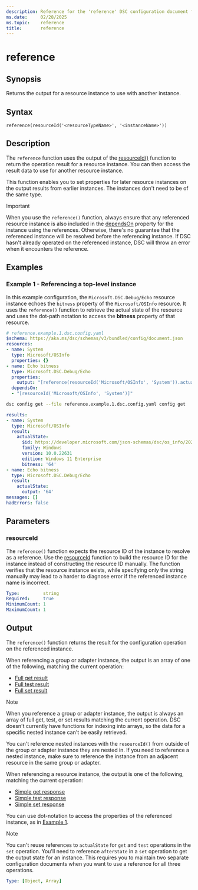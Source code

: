 ```yaml
---
description: Reference for the 'reference' DSC configuration document function
ms.date:     02/28/2025
ms.topic:    reference
title:       reference
---
```


# reference

## Synopsis

Returns the output for a resource instance to use with another instance.

## Syntax

```Syntax
reference(resourceId('<resourceTypeName>', '<instanceName>'))
```

## Description

The `reference` function uses the output of the [resourceId()][01] function to return the operation
result for a resource instance. You can then access the result data to use for another resource
instance.

This function enables you to set properties for later resource instances on the output results from
earlier instances. The instances don't need to be of the same type.

> [!IMPORTANT]
> When you use the `reference()` function, always ensure that any referenced resource instance is
> also included in the [dependsOn][02] property for the instance using the references. Otherwise,
> there's no guarantee that the referenced instance will be resolved before the referencing
> instance. If DSC hasn't already operated on the referenced instance, DSC will throw an error when
> it encounters the reference.

## Examples

### Example 1 - Referencing a top-level instance

In this example configuration, the `Microsoft.DSC.Debug/Echo` resource instance echoes the `bitness` property of
the `Microsoft/OSInfo` resource. It uses the `reference()` function to retrieve the actual state of
the resource and uses the dot-path notation to access the **bitness** property of that resource.

```yaml
# reference.example.1.dsc.config.yaml
$schema: https://aka.ms/dsc/schemas/v3/bundled/config/document.json
resources:
- name: System
  type: Microsoft/OSInfo
  properties: {}
- name: Echo bitness
  type: Microsoft.DSC.Debug/Echo
  properties:
    output: "[reference(resourceId('Microsoft/OSInfo', 'System')).actualState.bitness]"
  dependsOn:
  - "[resourceId('Microsoft/OSInfo', 'System')]"
```

```bash
dsc config get --file reference.example.1.dsc.config.yaml config get
```

```yaml
results:
- name: System
  type: Microsoft/OSInfo
  result:
    actualState:
      $id: https://developer.microsoft.com/json-schemas/dsc/os_info/20230303/Microsoft.Dsc.OS_Info.schema.json
      family: Windows
      version: 10.0.22631
      edition: Windows 11 Enterprise
      bitness: '64'
- name: Echo bitness
  type: Microsoft.DSC.Debug/Echo
  result:
    actualState:
      output: '64'
messages: []
hadErrors: false
```

## Parameters

### resourceId

The `reference()` function expects the resource ID of the instance to resolve as a reference. Use
the [resourceId][01] function to build the resource ID for the instance instead of constructing the
resource ID manually. The function verifies that the resource instance exists, while specifying
only the string manually may lead to a harder to diagnose error if the referenced instance name is
incorrect.

```yaml
Type:         string
Required:     true
MinimumCount: 1
MaximumCount: 1
```

## Output

The `reference()` function returns the result for the configuration operation on the referenced
instance.

When referencing a group or adapter instance, the output is an array of one of the following,
matching the current operation:

- [Full get result][03]
- [Full test result][04]
- [Full set result][05]

> [!NOTE]
> When you reference a group or adapter instance, the output is always an array of full get, test,
> or set results matching the current operation. DSC doesn't currently have functions for indexing
> into arrays, so the data for a specific nested instance can't be easily retrieved.
>
> You can't reference nested instances with the `resourceId()` from outside of the group or adapter
> instance they are nested in. If you need to reference a nested instance, make sure to reference
> the instance from an adjacent resource in the same group or adapter.

When referencing a resource instance, the output is one of the following, matching the current
operation:

- [Simple get response][06]
- [Simple test response][07]
- [Simple set response][08]

You can use dot-notation to access the properties of the referenced instance, as in
[Example 1](#example-1---referencing-a-top-level-instance).

> [!NOTE]
> You can't reuse references to `actualState` for `get` and `test` operations in the `set`
> operation. You'll need to reference `afterState` in a `set` operation to get the output state
> for an instance. This requires you to maintain two separate configuration documents when you
> want to use a reference for all three operations.

```yaml
Type: [Object, Array]
```

<!-- Link reference definitions -->
[01]: ./resourceId.md
[02]: ../resource.md#dependson
[03]: ../../outputs/resource/get.md#full-get-result
[04]: ../../outputs/resource/test.md#full-test-result
[05]: ../../outputs/resource/set.md#full-set-result
[06]: ../../outputs/resource/get.md#simple-get-response
[07]: ../../outputs/resource/test.md#simple-test-response
[08]: ../../outputs/resource/set.md#simple-set-response

